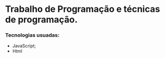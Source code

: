 # Trabalho de Programação e técnicas de programação.

 ### Tecnologias usuadas:
 - JavaScript;
 - Html

